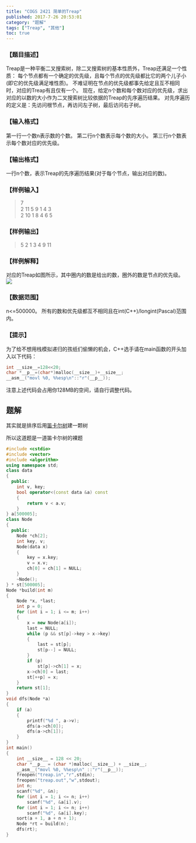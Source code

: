 ```yaml
---
title: "COGS 2421 简单的Treap"
published: 2017-7-26 20:53:01
category: "题解"
tags: ["Treap", "其他"]
toc: true
---
```


### 【题目描述】

Treap是一种平衡二叉搜索树，除二叉搜索树的基本性质外，Treap还满足一个性质：
每个节点都有一个确定的优先级，且每个节点的优先级都比它的两个儿子小(即它的优先级满足堆性质)。
不难证明在节点的优先级都事先给定且互不相同时，对应的Treap有且仅有一个。
现在，给定n个数和每个数对应的优先级，求出对应的以数的大小作为二叉搜索树比较依据的Treap的先序遍历结果。
对先序遍历的定义是：先访问根节点，再访问左子树，最后访问右子树。
<!--more-->
### 【输入格式】

第一行一个数n表示数的个数。
第二行n个数表示每个数的大小。
第三行n个数表示每个数对应的优先级。
### 【输出格式】

一行n个数，表示Treap的先序遍历结果(对于每个节点，输出对应的数)。
### 【样例输入】

>7  
2 11 5 9 1 4 3  
2 10 1 8 4 6 5  

### 【样例输出】

>5 2 1 3 4 9 11  

### 【样例解释】

对应的Treap如图所示，其中圈内的数是给出的数，圈外的数是节点的优先级。
![](http://ostb19hxn.bkt.clouddn.com/17-7-26/92869378.jpg)

### 【数据范围】

n<=500000。
所有的数和优先级都互不相同且在int(C++)/longint(Pascal)范围内。

### 【提示】

为了给不想用栈模拟递归的孩纸们偷懒的机会，C++选手请在main函数的开头加入以下代码：
```c++
int __size__=128<<20;
char *__p__=(char*)malloc(__size__)+__size__;
__asm__("movl %0, %%esp\n"::"r"(__p__));
```
注意上述代码会占用你128MB的空间，请自行调整代码。

## 题解

其实就是排序后用[笛卡尔树](https://zh.wikipedia.org/wiki/%E7%AC%9B%E5%8D%A1%E5%B0%94%E6%A0%91)建一颗树  

所以这道题是一道笛卡尔树的裸题

```c++
#include <cstdio>
#include <vector>
#include <algorithm>
using namespace std;
class data
{
  public:
    int v, key;
    bool operator<(const data &a) const
    {
        return v < a.v;
    }
} a[500005];
class Node
{
  public:
    Node *ch[2];
    int key, v;
    Node(data x)
    {
        key = x.key;
        v = x.v;
        ch[0] = ch[1] = NULL;
    }
    ~Node();
} * st[500005];
Node *build(int m)
{
    Node *x, *last;
    int p = 0;
    for (int i = 1; i <= m; i++)
    {
        x = new Node(a[i]);
        last = NULL;
        while (p && st[p]->key > x->key)
        {
            last = st[p];
            st[p--] = NULL;
        }
        if (p)
            st[p]->ch[1] = x;
        x->ch[0] = last;
        st[++p] = x;
    }
    return st[1];
}
void dfs(Node *a)
{
    if (a)
    {
        printf("%d ", a->v);
        dfs(a->ch[0]);
        dfs(a->ch[1]);
    }
}
int main()
{
    int __size__ = 128 << 20;
    char *__p__ = (char *)malloc(__size__) + __size__;
    __asm__("movl %0, %%esp\n" ::"r"(__p__));
    freopen("treap.in","r",stdin);
    freopen("treap.out","w",stdout);
    int n;
    scanf("%d", &n);
    for (int i = 1; i <= n; i++)
        scanf("%d", &a[i].v);
    for (int i = 1; i <= n; i++)
        scanf("%d", &a[i].key);
    sort(a + 1, a + n + 1);
    Node *rt = build(n);
    dfs(rt);
}
```